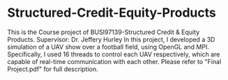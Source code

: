 # Structured-Credit-Equity-Products
This is the Course project of BUSI97139-Structured Credit &amp; Equity Products. Supervisor: Dr. Jeffery Hurley In this project, I developed a 3D simulation of a UAV show over a football field, using OpenGL and MPI. Specifically, I used 16 threads to control each UAV respectively, which are capable of real-time communication with each other. Please refer to "Final Project.pdf" for full description.
